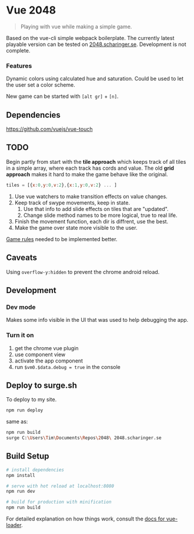 # Vue 2048

> Playing with vue while making a simple game.

Based on the vue-cli simple webpack boilerplate. The currently latest playable version can be tested on [2048.scharinger.se](2048.scharinger.se). Development is not complete.

### Features

Dynamic colors using calculated hue and saturation. Could be used to let the user set a color scheme.

New game can be started with `[alt gr]` + `[n]`.


## Dependencies

https://github.com/vuejs/vue-touch


## TODO

Begin partly from start with the **tile approach** which keeps track of all tiles in a simple array, where each track has cords and value. The old **grid approach** makes it hard to make the game behave like the original.

```javascript
tiles = [{x:0,y:0,v:2},{x:1,y:0,v:2} ... ]
```
1. Use vue watchers to make transition effects on value changes.
1. Keep track of swype movements, keep in state.
    1. Use that info to add slide effects on tiles that are "updated". 
    1. Change slide method names to be more logical, true to real life.
1. Finish the movement function, each dir is diffrent, use the best. 
1. Make the game over state more visible to the user.

[Game rules](./src/readme.md) needed to be implemented better.

## Caveats

Using `overflow-y:hidden` to prevent the chrome android reload.

## Development
### Dev mode
Makes some info visible in the UI that was used to help debugging the app.
### Turn it on
1. get the chrome vue plugin
1. use component view
1. activate the app component
1. run `$vm0.$data.debug = true` in the console

## Deploy to surge.sh

To deploy to my site.
``` bash
npm run deploy
```
same as:
``` bash
npm run build
surge C:\Users\Tim\Documents\Repos\2048\ 2048.scharinger.se
```

## Build Setup

``` bash
# install dependencies
npm install

# serve with hot reload at localhost:8080
npm run dev

# build for production with minification
npm run build
```

For detailed explanation on how things work, consult the [docs for vue-loader](http://vuejs.github.io/vue-loader).
